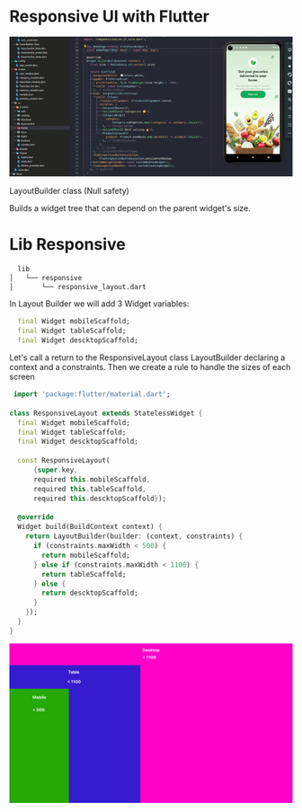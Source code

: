# Responsive UI with Flutter


<p align="center"><img src="https://github.com/iBy3l/Grocery-App/blob/main/Screencast%20from%2012-07-2022%2016_55_32.gif"></p>

LayoutBuilder class (Null safety)

Builds a widget tree that can depend on the parent widget's size. 

# Lib Responsive
``` 
  lib
│   └── responsive
│       └── responsive_layout.dart
```
 In Layout Builder we will add 3 Widget variables:
 
``` dart
  final Widget mobileScaffold;
  final Widget tableScaffold;
  final Widget descktopScaffold;
```
Let's call a return to the ResponsiveLayout class
LayoutBuilder declaring a context and a constraints.
Then we create a rule to handle the sizes of each screen

``` dart
 import 'package:flutter/material.dart';

class ResponsiveLayout extends StatelessWidget {
  final Widget mobileScaffold;
  final Widget tableScaffold;
  final Widget descktopScaffold;

  const ResponsiveLayout(
      {super.key,
      required this.mobileScaffold,
      required this.tableScaffold,
      required this.descktopScaffold});

  @override
  Widget build(BuildContext context) {
    return LayoutBuilder(builder: (context, constraints) {
      if (constraints.maxWidth < 500) {
        return mobileScaffold;
      } else if (constraints.maxWidth < 1100) {
        return tableScaffold;
      } else {
        return descktopScaffold;
      }
    });
  }
}

```
<p align="center"><img src="https://github.com/iBy3l/responsive_ui_dashboard/blob/master/RESPONSIVE%20W.png"></p>




